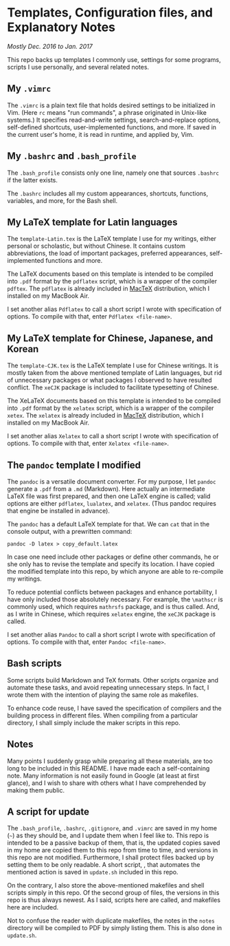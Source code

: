 # Templates, Configuration files, and Explanatory Notes
*Mostly Dec. 2016 to Jan. 2017*

This repo backs up templates I commonly use, settings for some programs, scripts I use personally, and several related notes.

## My `.vimrc`

The `.vimrc` is a plain text file that holds desired settings to be initialized in Vim. (Here `rc` means "run commands", a phrase originated in Unix-like systems.) It specifies read-and-write settings, search-and-replace options, self-defined shortcuts, user-implemented functions, and more. If saved in the current user's home, it is read in runtime, and applied by, Vim.

## My `.bashrc` and `.bash_profile`

The `.bash_profile` consists only one line, namely one that sources `.bashrc` if the latter exists.

The `.bashrc` includes all my custom appearances, shortcuts, functions, variables, and more, for the Bash shell.

## My LaTeX template for Latin languages

The `template-Latin.tex` is the LaTeX template I use for my writings, either personal or scholastic, but without Chinese. It contains custom abbreviations, the load of important packages, preferred appearances, self-implemented functions and more.

The LaTeX documents based on this template is intended to be compiled into `.pdf` format by the `pdflatex` script, which is a wrapper of the compiler `pdftex`. The `pdflatex` is already included in [MacTeX](http://www.tug.org/mactex/) distribution, which I installed on my MacBook Air.

I set another alias `Pdflatex` to call a short script I wrote with specification of options. To compile with that, enter `Pdflatex <file-name>`. 

## My LaTeX template for Chinese, Japanese, and Korean

The `template-CJK.tex` is the LaTeX template I use for Chinese writings. It is mostly taken from the above mentioned template of Latin languages, but rid of unnecessary packages or what packages I observed to have resulted conflict. The `xeCJK` package is included to facilitate typesetting of Chinese.

The XeLaTeX documents based on this template is intended to be compiled into `.pdf` format by the `xelatex` script, which is a wrapper of the compiler `xetex`. The `xelatex` is already included in [MacTeX](http://www.tug.org/mactex/) distribution, which I installed on my MacBook Air.

I set another alias `Xelatex` to call a short script I wrote with specification of options. To compile with that, enter `Xelatex <file-name>`. 

## The `pandoc` template I modified

The `pandoc` is a versatile document converter. For my purpose, I let `pandoc` generate a `.pdf` from a `.md` (Markdown). Here actually an intermediate LaTeX file was first prepared, and then one LaTeX engine is called; valid options are either `pdflatex`, `lualatex`, and `xelatex`. (Thus pandoc requires that engine be installed in advance). 

The `pandoc` has a default LaTeX template for that. We can `cat` that in the console output, with a prewritten command:

    pandoc -D latex > copy_default.latex

In case one need include other packages or define other commands, he or she only has to revise the template and specify its location. I have copied the modified template into this repo, by which anyone are able to re-compile my writings.

To reduce potential conflicts between packages and enhance portability, I have only included those absolutely necessary. For example, the `\mathscr` is commonly used, which requires `mathrsfs` package, and is thus called. And, as I write in Chinese, which requires `xelatex` engine, the `xeCJK` package is called.

I set another alias `Pandoc` to call a short script I wrote with specification of options. To compile with that, enter `Pandoc <file-name>`. 

## Bash scripts

Some scripts build Markdown and TeX formats. Other scripts organize and automate these tasks, and avoid repeating unnecessary steps. In fact, I wrote them with the intention of playing the same role as makefiles.

To enhance code reuse, I have saved the specification of compilers and the building process in different files. When compiling from a particular directory, I shall simply include the maker scripts in this repo.

## Notes

Many points I suddenly grasp while preparing all these materials, are too long to be included in this README. I have made each a self-containing note. Many information is not easily found in Google (at least at first glance), and I wish to share with others what I have comprehended by making them public.

## A script for update

The `.bash_profile`, `.bashrc`, `.gitignore`, and `.vimrc` are saved in my home (`~`) as they should be, and I update them when I feel like to. This repo is intended to be a passive backup of them, that is, the updated copies saved in my home are copied them to this repo from time to time, and versions in this repo are not modified. Furthermore, I shall protect files backed up by setting them to be only readable. A short script, , that automates the mentioned action is saved in `update.sh` included in this repo.

On the contrary, I also store the above-mentioned makefiles and shell scripts simply in this repo. Of the second group of files, the versions in this repo is thus always newest. As I said, scripts here are called, and makefiles here are included.

Not to confuse the reader with duplicate makefiles, the notes in the `notes` directory will be compiled to PDF by simply listing them. This is also done in `update.sh`.

